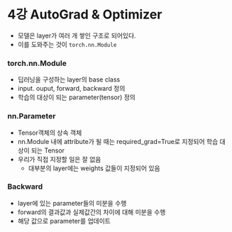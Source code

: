 # 4강 AutoGrad & Optimizer

- 모델은 layer가 여러 개 쌓인 구조로 되어있다.
- 이를 도와주는 것이 ```torch.nn.Module```

### torch.nn.Module
- 딥러닝을 구성하는 layer의 base class
- input. ouput, forward, backward 정의
- 학습의 대상이 되는 parameter(tensor) 정의


### nn.Parameter
- Tensor객체의 상속 객체
- nn.Module 내에 attribute가 될 때는 required_grad=True로 지정되어 학습 대상이 되는 Tensor
- 우리가 직접 지정할 일은 잘 없음
  - 대부분의 layer에는 weights 값들이 지정되어 있음

### Backward
- layer에 있는 parameter들의 미분을 수행
- forward의 결과값과 실제값간의 차이에 대해 미분을 수행
- 해당 값으로 parameter를 업데이트